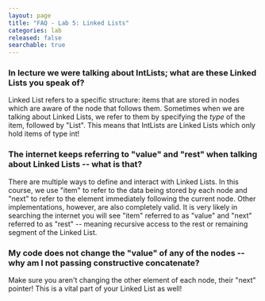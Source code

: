 ```yaml
---
layout: page
title: "FAQ - Lab 5: Linked Lists"
categories: lab
released: false
searchable: true
---
```


### In lecture we were talking about IntLists; what are these Linked Lists you speak of?

Linked List refers to a specific structure: items that are stored in nodes which are aware of the node
that follows them. Sometimes when we are talking about Linked Lists, we refer to them by specifying the 
*type* of the item, followed by "List". This means that IntLists are Linked Lists which only hold items of
type int!

### The internet keeps referring to "value" and "rest" when talking about Linked Lists -- what is that?

There are multiple ways to define and interact with Linked Lists. In this course, we use "item" to refer to the
data being stored by each node and "next" to refer to the element immediately following the current node. Other implementations,
however, are also completely valid. It is very likely in searching the internet you will see "item" referred to as "value"
and "next" referred to as "rest" -- meaning recursive access to the rest or remaining segment of the Linked List.

### My code does not change the "value" of any of the nodes -- why am I not passing constructive concatenate?

Make sure you aren't changing the other element of each node, their "next" pointer! This is a vital part of your Linked List as well!
